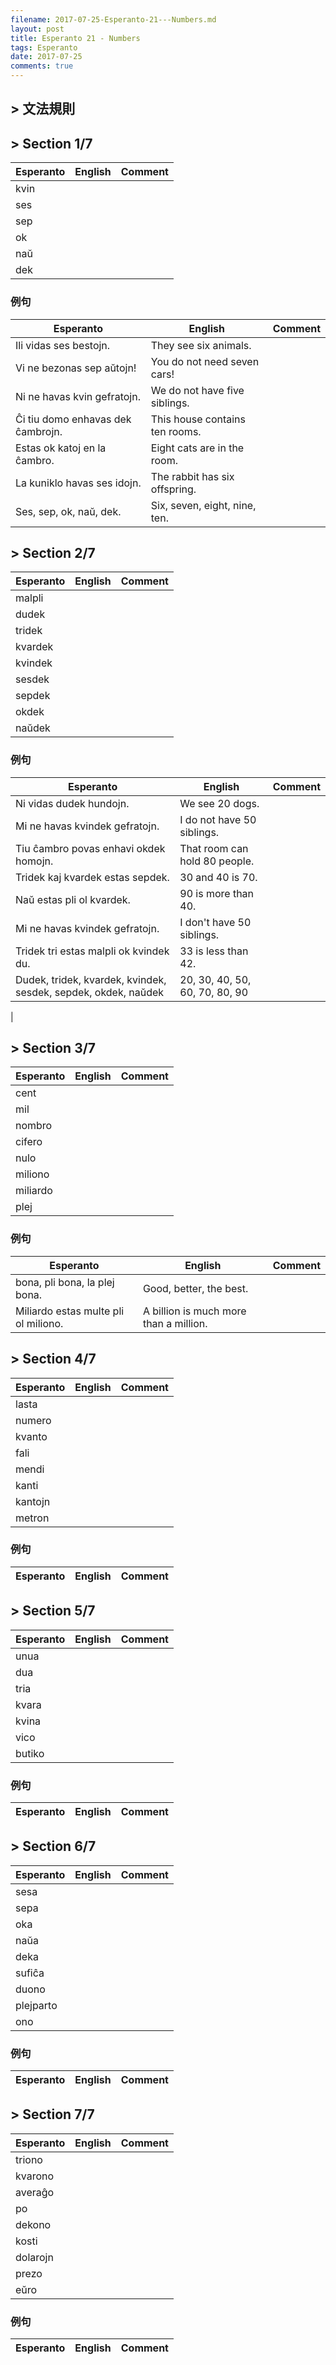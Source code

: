 ```yaml
---
filename: 2017-07-25-Esperanto-21---Numbers.md
layout: post
title: Esperanto 21 - Numbers
tags: Esperanto
date: 2017-07-25
comments: true
---
```


## > 文法規則

## > Section 1/7

|Esperanto|English|Comment|
|---|---|---|
|kvin|||
|ses|||
|sep|||
|ok|||
|naŭ|||
|dek|||

### 例句

|Esperanto|English|Comment|
|---|---|---|
|Ili vidas ses bestojn.|They see six animals.||
|Vi ne bezonas sep aŭtojn!|You do not need seven cars!||
|Ni ne havas kvin gefratojn.|We do not have five siblings.||
|Ĉi tiu domo enhavas dek ĉambrojn.|This house contains ten rooms.||
|Estas ok katoj en la ĉambro.|Eight cats are in the room.||
|La kuniklo havas ses idojn.|The rabbit has six offspring.||
|Ses, sep, ok, naŭ, dek.|Six, seven, eight, nine, ten.||

## > Section 2/7

|Esperanto|English|Comment|
|---|---|---|
|malpli|||
|dudek|||
|tridek|||
|kvardek|||
|kvindek|||
|sesdek|||
|sepdek|||
|okdek|||
|naŭdek|||

### 例句

|Esperanto|English|Comment|
|---|---|---|
|Ni vidas dudek hundojn.|We see 20 dogs.||
|Mi ne havas kvindek gefratojn.|I do not have 50 siblings.||
|Tiu ĉambro povas enhavi okdek homojn.|That room can hold 80 people.||
|Tridek kaj kvardek estas sepdek.|30 and 40 is 70.||
|Naŭ estas pli ol kvardek.|90 is more than 40.||
|Mi ne havas kvindek gefratojn.|I don't have 50 siblings.||
|Tridek tri estas malpli ok kvindek du.|33 is less than 42.||
|Dudek, tridek, kvardek, kvindek, sesdek, sepdek, okdek, naŭdek|20, 30, 40, 50, 60, 70, 80, 90||
|

## > Section 3/7

|Esperanto|English|Comment|
|---|---|---|
|cent|||
|mil|||
|nombro|||
|cifero|||
|nulo|||
|miliono|||
|miliardo|||
|plej|||

### 例句

|Esperanto|English|Comment|
|---|---|---|
|bona, pli bona, la plej bona.|Good, better, the best.||
|Miliardo estas multe pli ol miliono.|A billion is much more than a million.||


## > Section 4/7

|Esperanto|English|Comment|
|---|---|---|
|lasta|||
|numero|||
|kvanto|||
|fali|||
|mendi|||
|kanti|||
|kantojn|||
|metron|||

### 例句

|Esperanto|English|Comment|
|---|---|---|

## > Section 5/7

|Esperanto|English|Comment|
|---|---|---|
|unua|||
|dua|||
|tria|||
|kvara|||
|kvina|||
|vico|||
|butiko|||

### 例句

|Esperanto|English|Comment|
|---|---|---|

## > Section 6/7

|Esperanto|English|Comment|
|---|---|---|
|sesa|||
|sepa|||
|oka|||
|naŭa|||
|deka|||
|sufiĉa|||
|duono|||
|plejparto|||
|ono|||

### 例句

|Esperanto|English|Comment|
|---|---|---|

## > Section 7/7

|Esperanto|English|Comment|
|---|---|---|
|triono|||
|kvarono|||
|averaĝo|||
|po|||
|dekono|||
|kosti|||
|dolarojn|||
|prezo|||
|eŭro|||

### 例句

|Esperanto|English|Comment|
|---|---|---|
